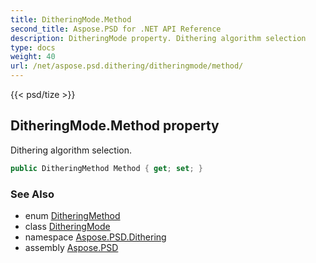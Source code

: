 ```yaml
---
title: DitheringMode.Method
second_title: Aspose.PSD for .NET API Reference
description: DitheringMode property. Dithering algorithm selection
type: docs
weight: 40
url: /net/aspose.psd.dithering/ditheringmode/method/
---
```

{{< psd/tize >}}
## DitheringMode.Method property

Dithering algorithm selection.

```csharp
public DitheringMethod Method { get; set; }
```

### See Also

* enum [DitheringMethod](../../../aspose.psd/ditheringmethod/)
* class [DitheringMode](../)
* namespace [Aspose.PSD.Dithering](../../../aspose.psd.dithering/)
* assembly [Aspose.PSD](../../../)


